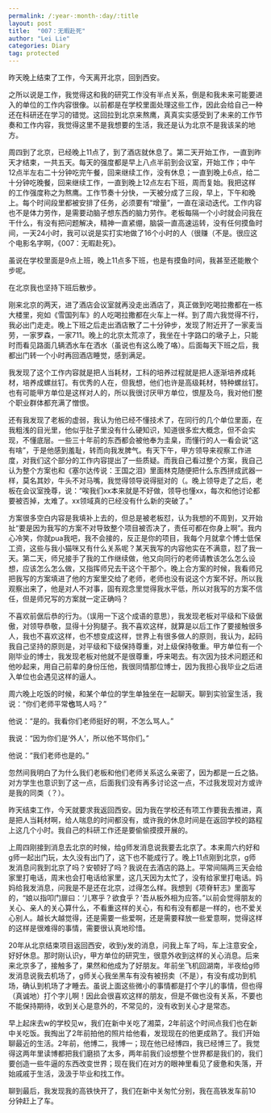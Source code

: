 ```yaml
---
permalink: /:year-:month-:day/:title
layout: post
title:  "007：无暇赴死"
author: "Lei Lie"
categories: Diary
tag: protected
---
```


昨天晚上结束了工作，今天离开北京，回到西安。

之所以说是工作，我觉得这和我的研究工作没有半点关系，倒是和我未来可能要进入的单位的工作内容很像。以前都是在学校里面处理这些工作，因此会给自己一种还在科研还在学习的错觉。这回拉到北京来熬鹰，真真实实感受到了未来的工作节奏和工作内容，我觉得这里不是我想要的生活，我还是认为北京不是我该呆的地方。

周四到了北京，已经晚上11点了，到了酒店就休息了。第二天开始工作，一直到昨天才结束，一共五天。每天的强度都是早上八点半前到会议室，开始工作；中午12点半左右二十分钟吃完午餐，回来继续工作，没有休息；一直到晚上6点，给二十分钟吃晚餐，回来继续工作，一直到晚上12点左右下班，周而复始。我把这样的工作强度称之为熬鹰。工作节奏十分快，一天被分成了三段，早上，下午和晚上。每个时间段里都被安排了任务，必须要有“增量”，一直在滚动迭代。工作内容也不是体力劳作，是需要动脑子想东西的脑力劳作。老板每隔一个小时就会问我在干什么，有没有把问题解决，精神一直紧绷，脑袋一直高速运转，没有任何摸鱼时间，一天24小时，我可以说是实打实地做了16个小时的人（很赚（不是。很应这个电影名字啊，《007：无暇赴死》。

虽说在学校里面是9点上班，晚上11点多下班，也是有摸鱼时间，我甚至还能散个步呢。

在北京我也坚持下班后散步。

刚来北京的两天，进了酒店会议室就再没走出酒店了，真正做到吃喝拉撒都在一栋大楼里，宛如《雪国列车》的人吃喝拉撒都在火车上一样。到了周六我觉得不行，我必出门走走。晚上下班之后走出酒店散了二十分钟步，发现了附近开了一家麦当劳，一家罗森，一家711。晚上的北京太荒凉了，我坐在十字路口的墩子上，只能时而看见路面几辆洒水车在洒水（虽说也有这么晚了咯）。后面每天下班之后，我都出门转一个小时再回酒店睡觉，感到满足。

我发现了这个工作内容就是把人当耗材，工科的培养过程就是把人逐渐培养成耗材，培养成螺丝钉。有优秀的人在，但我想，他们也许是高级耗材，特种螺丝钉。也有可能甲方单位是这样对人的，所以我很讨厌甲方单位，恨屋及乌，我对他们整个职业群体都充满了憎恨。

还有我发现了老板的虚弱，我认为他已经不懂技术了，在同行的几个单位里面，在我粗浅的目光里，他似乎肚子里没有什么硬知识，知道很多宏大概念，但不会实现，不懂底层。一些三十年前的东西都会被他奉为圭臬，而懂行的人一看会说“这有啥”，于是他感到羞耻，转而向我发脾气。有天下午，甲方领导来视察工作进度，对我们这个部分的工作内容提出了一些质疑。而我自己看过整个方案，我自己认为整个方案也和《塞尔达传说：王国之泪》里面林克随便把什么东西拼成武器一样，莫名其妙，牛头不对马嘴，我觉得领导说得挺对的（。晚上领导走了之后，老板在会议室挽尊，说：“唉我们xx本来就是不好做，领导也懂xx，每次和他讨论都要被否掉，太难了。xx领域真的已经没有什么新的突破了。”

方案很多空白内容是我填补上去的，但总是被老板怼，认为我想的不周到，又开始扯“要是因为我写的方案不对导致整个项目被否决了，责任可都在你身上啊”。我内心冷笑，你就pua我吧，我不会接的，反正是你的项目，我每个月就拿个博士低保工资，这些与我小猫咪又有什么关系呢？某天我写的内容他实在不满意，怼了我一天。第二天，师兄接手了我的工作继续做，他又向同行的老师请教该怎么怎么设想，应该怎么怎么做，又指挥师兄去干这个干那个。晚上合方案的时候，我看师兄把我写的方案填进了他的方案里交给了老师，老师也没有说这个方案不好。所以我观察出来了，他是对人不对事，固有观念里觉得我水平低，所以对我写的方案不信任，但是师兄写的方案就一定正确吗？

不喜欢前倨后恭的行为。（误用一下这个成语的意思），我发现老板对平级和下级倨傲，对领导恭敬，显得十分狗腿子。我不喜欢这样，就算是以后工作了要接触很多人，我也不喜欢这样，也不想变成这样，世界上有很多做人的原则，我认为，起码我自己坚持的原则是，对平级和下级保持尊重，对上级保持敬重。甲方单位有一个刚毕业的博士，我发现老板对他就不是很尊重，呼来喝去。有次因为技术问题还和他吵起来，用自己前辈的身份压他，我很同情那位博士，因为我担心我毕业之后进入单位也会遇见这样的逼人。

周六晚上吃饭的时候，和某个单位的学生单独坐在一起聊天。聊到实验室生活，我说：“你们老师平常**也**骂人吗？”

他说：“是的。我看你们老师挺好的啊，不怎么骂人。”

我说：“因为你们是‘外人’，所以他不骂你们。”

他说：“我们老师也是的。”

忽然间我明白了为什么我们老板和他们老师关系这么亲密了，因为都是一丘之貉。对方学生也意识到了这一点，后面我们没有再多讨论这一点，不过我发现对方或许是我的同类（？）。

昨天结束工作，今天就要求我返回西安。因为我在学校还有项工作要我去推进，真是把人当耗材啊，给人喘息的时间都没有，或许我的休息时间是在返回学校的路程上这几个小时。我自己的科研工作还是要偷偷摸摸开展的。

上周四刚接到消息去北京的时候，给g师发消息说我要去北京了。本来周六约好和g师一起出门玩，太久没有出门了，这下也不能成行了。晚上11点刚到北京，g师发消息问我到北京了吗？安顿好了吗？我说在去酒店的路上。平常间隔两三天会给家里打电话，周末也会打电话给家里，这几天因为太忙了，没有给家里打电话。妈妈给我发消息，问我是不是还在北京，过得怎么样。我想到《项脊轩志》里面写的，“娘以指叩门扉曰：‘儿寒乎？欲食乎？’吾从板外相为应答。”以前会觉得朋友的关心、亲人的关心算什么，不看重这样的关心，有和有没有都是一样的，也不爱关心别人。越长大越觉得，还是需要一些爱啊，还是需要释放一些爱意啊，觉得这样的这样是很难得的事情，需要很认真地珍惜。

20年从北京结束项目返回西安，收到y发的消息，问我上车了吗，车上注意安全，好好休息。那时刚认识y，甲方单位的研究生，很意外收到这样的关心消息。后来来北京多了，接触多了，果然和他成为了好朋友。年前坐飞机回湖南，半夜给g师发消息说我去机场了，g师关心我坐黑车有没有被拐卖（不是），有没有成功到机场，确认到机场了才睡去。虽说上面这些微小的事情都是打个字儿的事情，但也得（真诚地）打个字儿啊！因此会很喜欢这样的朋友，但是不做也没有关系，不要也不能保持期待，收到关心是意外的，不常见的，没有收到关心才是常态。

早上起床去w的学校见w，我们在新中关吃了湘菜，2年前这个时间点我们也在新中关吃饭。我掏出了2年前拍他的照片给他看，发现现在的他更成熟了。我们开始聊最近的生活。2年前，他博二，我博一；现在他已经博四，我已经博三了。我觉得这两年里读博都把我们磨损了太多，两年前我们设想整个世界都是我们的，我们要创造一些牛逼的东西改变世界；现在我们在对方的眼神里看见了疲惫和失落，开始戚戚于生活，汲汲于毕业和找工作。

聊到最后，我发现我的高铁快开了，我们在新中关匆忙分别，我在高铁发车前10分钟赶上了车。